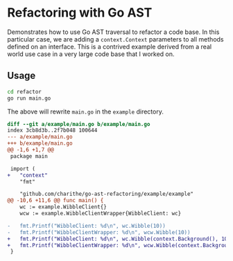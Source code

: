 # Refactoring with Go AST

Demonstrates how to use Go AST traversal to refactor a code base. In this particular case, we are adding a `context.Context` parameters to all methods defined on an interface. This is a contrived example derived from a real world use case in a very large code base that I worked on.

## Usage

```sh
cd refactor
go run main.go
```

The above will rewrite `main.go` in the `example` directory.

```diff
diff --git a/example/main.go b/example/main.go
index 3cb8d3b..2f7b048 100644
--- a/example/main.go
+++ b/example/main.go
@@ -1,6 +1,7 @@
 package main

 import (
+	"context"
 	"fmt"

 	"github.com/charithe/go-ast-refactoring/example/example"
@@ -10,6 +11,6 @@ func main() {
 	wc := example.WibbleClient{}
 	wcw := example.WibbleClientWrapper{WibbleClient: wc}

-	fmt.Printf("WibbleClient: %d\n", wc.Wibble(10))
-	fmt.Printf("WibbleClientWrapper: %d\n", wcw.Wibble(10))
+	fmt.Printf("WibbleClient: %d\n", wc.Wibble(context.Background(), 10))
+	fmt.Printf("WibbleClientWrapper: %d\n", wcw.Wibble(context.Background(), 10))
 }
```


